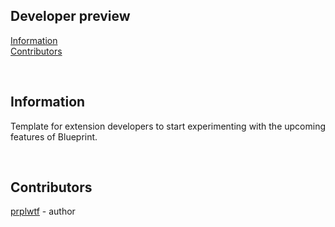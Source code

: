 ## Developer preview

[Information](#information)\
[Contributors](#contributors)

<br/>

## Information
Template for extension developers to start experimenting with the upcoming features of Blueprint.

<br/>

## Contributors
[prplwtf](https://github.com/prplwtf) - author
